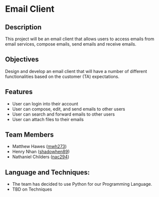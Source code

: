 # Email Client

## Description
This project will be an email client that allows users to access emails from email services, compose emails, send emails and receive emails.

## Objectives
Design and develop an email client that will have a number of different functionalities based on the customer (TA) expectations.

## Features
- User can login into their account
- User can compose, edit, and send emails to other users
- User can search and forward emails to other users
- User can attach files to their emails

## Team Members
- Matthew Hawes ([mwh273](https://github.com/mwh273))
- Henry Nhan ([shadowhen89](https://github.com/shadowhen89))
- Nathaniel Childers ([nac294](https://github.com/nac294))

## Language and Techniques:
- The team has decided to use Python for our Programming Language.
- TBD on Techniques
